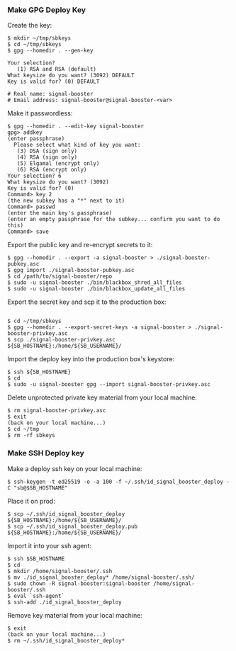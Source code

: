 ### Make GPG Deploy Key

Create the key:

``` shell
$ mkdir ~/tmp/sbkeys
$ cd ~/tmp/sbkeys
$ gpg --homedir . --gen-key

Your selection?
   (1) RSA and RSA (default)
What keysize do you want? (3092) DEFAULT
Key is valid for? (0) DEFAULT

# Real name: signal-booster
# Email address: signal-booster@signal-booster-<var>
```

Make it passwordless:

``` shell
$ gpg --homedir . --edit-key signal-booster
gpg> addkey
(enter passphrase)
  Please select what kind of key you want:
   (3) DSA (sign only)
   (4) RSA (sign only)
   (5) Elgamal (encrypt only)
   (6) RSA (encrypt only)
Your selection? 6
What keysize do you want? (3092)
Key is valid for? (0)
Command> key 2
(the new subkey has a "*" next to it)
Command> passwd
(enter the main key's passphrase)
(enter an empty passphrase for the subkey... confirm you want to do this)
Command> save
```

Export the public key and re-encrypt secrets to it:

``` shell
$ gpg --homedir . --export -a signal-booster > ./signal-booster-pubkey.asc
$ gpg import ./signal-booster-pubkey.asc
$ cd /path/to/signal-booster/repo
$ sudo -u signal-booster ./bin/blackbox_shred_all_files
$ sudo -u signal-booster ./bin/blackbox_update_all_files
```

Export the secret key and scp it to the production box:

``` shell

$ cd ~/tmp/sbkeys
$ gpg --homedir . --export-secret-keys -a signal-booster > ./signal-booster-privkey.asc
$ scp ./signal-booster-privkey.asc ${SB_HOSTNAME}:/home/${SB_USERNAME}/
```

Import the deploy key into the production box's keystore:

``` shell
$ ssh ${SB_HOSTNAME}
$ cd
$ sudo -u signal-booster gpg --import signal-booster-privkey.asc
```

Delete unprotected private key material from your local machine:

``` shell
$ rm signal-booster-privkey.asc
$ exit
(back on your local machine...)
$ cd ~/tmp
$ rm -rf sbkeys
```

### Make SSH Deploy key

Make a deploy ssh key on your local machine:

``` shell
$ ssh-keygen -t ed25519 -o -a 100 -f ~/.ssh/id_signal_booster_deploy -C "sb@$SB_HOSTNAME"
```

Place it on prod:

``` shell
$ scp ~/.ssh/id_signal_booster_deploy ${SB_HOSTNAME}:/home/${SB_USERNAME}/
$ scp ~/.ssh/id_signal_booster_deploy.pub ${SB_HOSTNAME}:/home/${SB_USERNAME}/
```

Import it into your ssh agent:

``` shell
$ ssh $SB_HOSTNAME
$ cd
$ mkdir /home/signal-booster/.ssh
$ mv ./id_signal_booster_deploy* /home/signal-booster/.ssh/
$ sudo chown -R signal-booster:signal-booster /home/signal-booster/.ssh
$ eval `ssh-agent`
$ ssh-add ./id_signal_booster_deploy
```

Remove key material from your local machine:

``` shell
$ exit
(back on your local machine...)
$ rm ~/.ssh/id_signal_booster_deploy*
```
